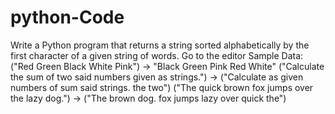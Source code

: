 # python-Code
Write a Python program that returns a string sorted alphabetically by the first character of a given string of words. Go to the editor Sample Data: ("Red Green Black White Pink") -> "Black Green Pink Red White" ("Calculate the sum of two said numbers given as strings.") -> ("Calculate as given numbers of sum said strings. the two") ("The quick brown fox jumps over the lazy dog.") -> ("The brown dog. fox jumps lazy over quick the")
